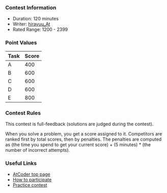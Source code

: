
<div>

<span>

<span>

### **Contest Information**

<ul>

<li>
Duration: 120 minutes
</li>

<li>
Writer: <a href="https://atcoder.jp/contests/arc192/users/hirayuu_At">
<span>
hirayuu_At
</span>
</a>
</li>

<li>
Rated Range: 
<span>
1200
</span>
- 
<span>
2399
</span>

</li>

</ul>

### **Point Values**

<div>

<div>

<table>

<thead>

<tr>

<th>
Task
</th>

<th>
Score
</th>

</tr>

</thead>

<tbody>

<tr>

<td>
A
</td>

<td>
400
</td>

</tr>

<tr>

<td>
B
</td>

<td>
600
</td>

</tr>

<tr>

<td>
C
</td>

<td>
600
</td>

</tr>

<tr>

<td>
D
</td>

<td>
600
</td>

</tr>

<tr>

<td>
E
</td>

<td>
800
</td>

</tr>

</tbody>

</table>

</div>

</div>

### **Contest Rules**
This contest is full-feedback (solutions are judged during the contest).
    

When you solve a problem, you get a score assigned to it.
    Competitors are ranked first by total scores, then by penalties.
    The penalties are computed as (the time you spend to get your current score) + (5 minutes) * (the number of incorrect attempts).
    


### **Useful Links**

<ul>

<li>
<a href="https://atcoder.jp/">AtCoder top page</a>
</li>

<li>
<a href="https://atcoder.jp/post/2">How to participate</a>
</li>

<li>
<a href="https://atcoder.jp/contests/practice">Practice contest</a>
</li>

</ul>

</span>

</span>

</div>
